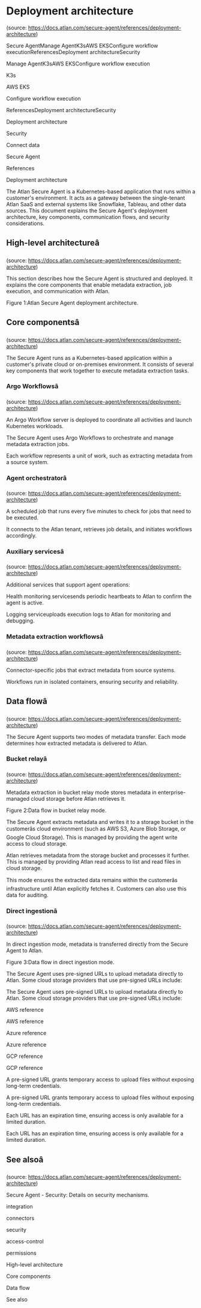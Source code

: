 # Deployment architecture
(source: https://docs.atlan.com/secure-agent/references/deployment-architecture)

Secure AgentManage AgentK3sAWS EKSConfigure workflow executionReferencesDeployment architectureSecurity

Manage AgentK3sAWS EKSConfigure workflow execution

K3s

AWS EKS

Configure workflow execution

ReferencesDeployment architectureSecurity

Deployment architecture

Security

Connect data

Secure Agent

References

Deployment architecture

The Atlan Secure Agent is a Kubernetes-based application that runs within a customer's environment. It acts as a gateway between the single-tenant Atlan SaaS and external systems like Snowflake, Tableau, and other data sources. This document explains the Secure Agent's deployment architecture, key components, communication flows, and security considerations.



## High-level architectureâ
(source: https://docs.atlan.com/secure-agent/references/deployment-architecture)

This section describes how the Secure Agent is structured and deployed. It explains the core components that enable metadata extraction, job execution, and communication with Atlan.

Figure 1:Atlan Secure Agent deployment architecture.



## Core componentsâ
(source: https://docs.atlan.com/secure-agent/references/deployment-architecture)

The Secure Agent runs as a Kubernetes-based application within a customer's private cloud or on-premises environment. It consists of several key components that work together to execute metadata extraction tasks.



### Argo Workflowsâ
(source: https://docs.atlan.com/secure-agent/references/deployment-architecture)

An Argo Workflow server is deployed to coordinate all activities and launch Kubernetes workloads.

The Secure Agent uses Argo Workflows to orchestrate and manage metadata extraction jobs.

Each workflow represents a unit of work, such as extracting metadata from a source system.



### Agent orchestratorâ
(source: https://docs.atlan.com/secure-agent/references/deployment-architecture)

A scheduled job that runs every five minutes to check for jobs that need to be executed.

It connects to the Atlan tenant, retrieves job details, and initiates workflows accordingly.



### Auxiliary servicesâ
(source: https://docs.atlan.com/secure-agent/references/deployment-architecture)

Additional services that support agent operations:

Health monitoring servicesends periodic heartbeats to Atlan to confirm the agent is active.

Logging serviceuploads execution logs to Atlan for monitoring and debugging.



### Metadata extraction workflowsâ
(source: https://docs.atlan.com/secure-agent/references/deployment-architecture)

Connector-specific jobs that extract metadata from source systems.

Workflows run in isolated containers, ensuring security and reliability.



## Data flowâ
(source: https://docs.atlan.com/secure-agent/references/deployment-architecture)

The Secure Agent supports two modes of metadata transfer. Each mode determines how extracted metadata is delivered to Atlan.



### Bucket relayâ
(source: https://docs.atlan.com/secure-agent/references/deployment-architecture)

Metadata extraction in bucket relay mode stores metadata in enterprise-managed cloud storage before Atlan retrieves it.

Figure 2:Data flow in bucket relay mode.

The Secure Agent extracts metadata and writes it to a storage bucket in the customerâs cloud environment (such as AWS S3, Azure Blob Storage, or Google Cloud Storage). This is managed by providing the agent write access to cloud storage.

Atlan retrieves metadata from the storage bucket and processes it further. This is managed by providing Atlan read access to list and read files in cloud storage.

This mode ensures the extracted data remains within the customerâs infrastructure until Atlan explicitly fetches it. Customers can also use this data for auditing.



### Direct ingestionâ
(source: https://docs.atlan.com/secure-agent/references/deployment-architecture)

In direct ingestion mode, metadata is transferred directly from the Secure Agent to Atlan.

Figure 3:Data flow in direct ingestion mode.

The Secure Agent uses pre-signed URLs to upload metadata directly to Atlan. Some cloud storage providers that use pre-signed URLs include:

The Secure Agent uses pre-signed URLs to upload metadata directly to Atlan. Some cloud storage providers that use pre-signed URLs include:

AWS reference

AWS reference

Azure reference

Azure reference

GCP reference

GCP reference

A pre-signed URL grants temporary access to upload files without exposing long-term credentials.

A pre-signed URL grants temporary access to upload files without exposing long-term credentials.

Each URL has an expiration time, ensuring access is only available for a limited duration.

Each URL has an expiration time, ensuring access is only available for a limited duration.



## See alsoâ
(source: https://docs.atlan.com/secure-agent/references/deployment-architecture)

Secure Agent - Security: Details on security mechanisms.

integration

connectors

security

access-control

permissions

High-level architecture

Core components

Data flow

See also
